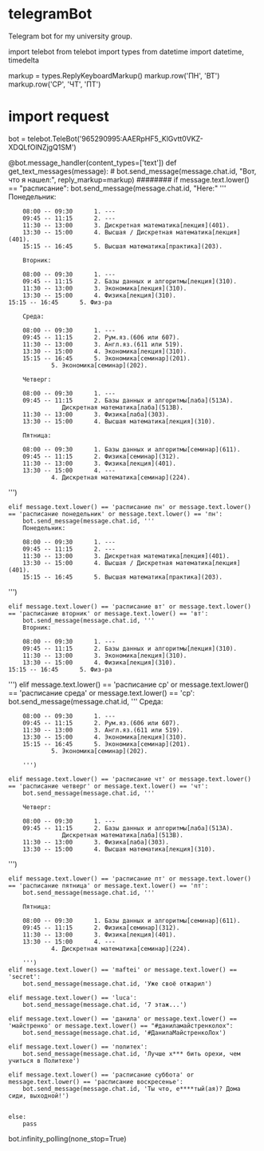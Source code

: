 # telegramBot
Telegram bot for my university group.

import telebot
from telebot import types
from datetime import datetime, timedelta

markup = types.ReplyKeyboardMarkup()
markup.row('ПН', 'ВТ')
markup.row('СР', 'ЧТ', 'ПТ')


# import request

bot = telebot.TeleBot('965290995:AAERpHF5_KlGvtt0VKZ-XDQLfOlNZjgQ1SM')


@bot.message_handler(content_types=['text'])
def get_text_messages(message):
    # bot.send_message(message.chat.id, "Bот, что я нашел:", reply_markup=markup)                                                                   ########
    if message.text.lower() == "расписание":
        bot.send_message(message.chat.id, "Here:"  '''
        Понедельник:

        08:00 -- 09:30      1. ---
        09:45 -- 11:15      2. ---
        11:30 -- 13:00      3. Дискретная математика[лекция](401).
        13:30 -- 15:00      4. Высшая / Дискретная математика[лекция](401).
        15:15 -- 16:45      5. Высшая математика[практика](203).

        Вторник: 

        08:00 -- 09:30      1. ---          
        09:45 -- 11:15      2. Базы данных и алгоритмы[лекция](310).
        11:30 -- 13:00      3. Экономика[лекция](310).
        13:30 -- 15:00      4. Физика[лекция](310).
	15:15 -- 16:45	    5. Физ-ра

        Среда:

        08:00 -- 09:30      1. ---
        09:45 -- 11:15      2. Рум.яз.(606 или 607).
        11:30 -- 13:00      3. Англ.яз.(611 или 519).
        13:30 -- 15:00      4. Экономика[лекция](310).
        15:15 -- 16:45      5. Экономика[семинар](201).
			    5. Экономика[семинар](202).

        Четверг:

        08:00 -- 09:30      1. ---
        09:45 -- 11:15      2. Базы данных и алгоритмы[лаба](513A).
			       Дискретная математика[лаба](513B).
        11:30 -- 13:00      3. Физика[лаба](303).
        13:30 -- 15:00      4. Высшая математика[лекция](310).
        
        Пятница:

        08:00 -- 09:30      1. Базы данных и алгоритмы[семинар](611).
        09:45 -- 11:15      2. Физика[семинар](312).
        11:30 -- 13:00      3. Физика[лекция](401).
        13:30 -- 15:00      4. ---
			    4. Дискретная математика[семинар](224).
        

''')

    elif message.text.lower() == 'расписание пн' or message.text.lower() == 'расписание понедельник' or message.text.lower() == 'пн':
        bot.send_message(message.chat.id, '''
        Понедельник:

        08:00 -- 09:30      1. ---
        09:45 -- 11:15      2. ---
        11:30 -- 13:00      3. Дискретная математика[лекция](401).
        13:30 -- 15:00      4. Высшая / Дискретная математика[лекция](401).
        15:15 -- 16:45      5. Высшая математика[практика](203).
        
    

''')

    elif message.text.lower() == 'расписание вт' or message.text.lower() == 'расписание вторник' or message.text.lower() == 'вт':
        bot.send_message(message.chat.id, '''
        Вторник: 

        08:00 -- 09:30      1. ---          
        09:45 -- 11:15      2. Базы данных и алгоритмы[лекция](310).
        11:30 -- 13:00      3. Экономика[лекция](310).
        13:30 -- 15:00      4. Физика[лекция](310).
	15:15 -- 16:45	    5. Физ-ра

''')
    elif message.text.lower() == 'расписание ср' or message.text.lower() == 'расписание среда' or message.text.lower() == 'ср':
        bot.send_message(message.chat.id, '''
        Среда:

        08:00 -- 09:30      1. ---
        09:45 -- 11:15      2. Рум.яз.(606 или 607).
        11:30 -- 13:00      3. Англ.яз.(611 или 519).
        13:30 -- 15:00      4. Экономика[лекция](310).
        15:15 -- 16:45      5. Экономика[семинар](201).
			    5. Экономика[семинар](202).

        ''')

    elif message.text.lower() == 'расписание чт' or message.text.lower() == 'расписание четверг' or message.text.lower() == 'чт':
        bot.send_message(message.chat.id, '''

        Четверг:

        08:00 -- 09:30      1. ---
        09:45 -- 11:15      2. Базы данных и алгоритмы[лаба](513A).
			       Дискретная математика[лаба](513B).
        11:30 -- 13:00      3. Физика[лаба](303).
        13:30 -- 15:00      4. Высшая математика[лекция](310).

''')

    elif message.text.lower() == 'расписание пт' or message.text.lower() == 'расписание пятница' or message.text.lower() == 'пт':
        bot.send_message(message.chat.id, '''

        Пятница:

        08:00 -- 09:30      1. Базы данных и алгоритмы[семинар](611).
        09:45 -- 11:15      2. Физика[семинар](312).
        11:30 -- 13:00      3. Физика[лекция](401).
        13:30 -- 15:00      4. ---
			    4. Дискретная математика[семинар](224).
        
        ''')
    elif message.text.lower() == 'maftei' or message.text.lower() == 'secret':
        bot.send_message(message.chat.id, 'Уже своё отжарил')

    elif message.text.lower() == 'luca':
        bot.send_message(message.chat.id, '7 этаж...')
        
    elif message.text.lower() == 'данила' or message.text.lower() == 'майстренко' or message.text.lower() == "#даниламайстренколох":
        bot.send_message(message.chat.id, '#ДанилаМайстренкоЛох')

    elif message.text.lower() == 'политех':
        bot.send_message(message.chat.id, 'Лучше х*** бить орехи, чем учиться в Политехе')

    elif message.text.lower() == 'расписание суббота' or message.text.lower() == 'расписание воскресенье':
        bot.send_message(message.chat.id, 'Ты что, е****тый(ая)? Дома сиди, выходной!')


    else:
        pass


bot.infinity_polling(none_stop=True)

